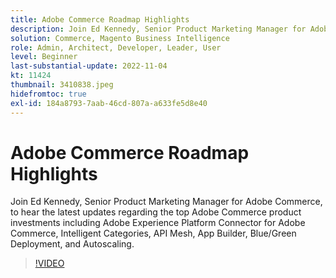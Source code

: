 ```yaml
---
title: Adobe Commerce Roadmap Highlights
description: Join Ed Kennedy, Senior Product Marketing Manager for Adobe Commerce, to hear the latest updates regarding the top Adobe Commerce product investments
solution: Commerce, Magento Business Intelligence
role: Admin, Architect, Developer, Leader, User
level: Beginner
last-substantial-update: 2022-11-04
kt: 11424
thumbnail: 3410838.jpeg
hidefromtoc: true
exl-id: 184a8793-7aab-46cd-807a-a633fe5d8e40
---
```

# Adobe Commerce Roadmap Highlights

Join Ed Kennedy, Senior Product Marketing Manager for Adobe Commerce, to hear the latest updates regarding the top Adobe Commerce product investments including Adobe Experience Platform Connector for Adobe Commerce, Intelligent Categories, API Mesh, App Builder, Blue/Green Deployment, and Autoscaling.

>[!VIDEO](https://video.tv.adobe.com/v/3410838/?quality=12&learn=on)
